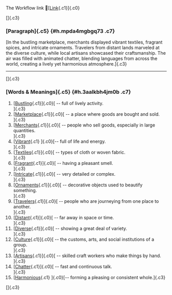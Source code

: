 The Workflow link
👏[[Link](https://www.google.com/url?q=http://www.google.com&sa=D&source=editors&ust=1760401086997435&usg=AOvVaw0CUzqPhwj4UWZCWe5Deb41){.c1}]{.c0}

[]{.c3}

### [Paragraph]{.c5} {#h.mpda4mgbgq73 .c7}

[In the bustling marketplace, merchants displayed vibrant textiles,
fragrant spices, and intricate ornaments. Travelers from distant lands
marveled at the diverse culture, while local artisans showcased their
craftsmanship. The air was filled with animated chatter, blending
languages from across the world, creating a lively yet harmonious
atmosphere.]{.c3}

------------------------------------------------------------------------

[]{.c3}

### [Words & Meanings]{.c5} {#h.3aalkbh4jm0b .c7}

1.  [[Bustling](https://www.google.com/url?q=http://www.google.com&sa=D&source=editors&ust=1760401086998627&usg=AOvVaw1oAMNvzsr1tyUPeeI2_iBg){.c1}]{.c0}[ --
    full of lively activity.\
    ]{.c3}
2.  [[Marketplace](https://www.google.com/url?q=http://www.google.com&sa=D&source=editors&ust=1760401086998863&usg=AOvVaw3JG0UwNjVeBP4E_MCgzvw9){.c1}]{.c0}[ --
    a place where goods are bought and sold.\
    ]{.c3}
3.  [[Merchants](https://www.google.com/url?q=http://www.google.com&sa=D&source=editors&ust=1760401086999059&usg=AOvVaw3_1EvbCDT4zMIlhCA-UV0Q){.c1}]{.c0}[ --
    people who sell goods, especially in large quantities.\
    ]{.c3}
4.  [[Vibrant](https://www.google.com/url?q=http://www.google.com&sa=D&source=editors&ust=1760401086999265&usg=AOvVaw1zF_qw6osPKJc44xiPSMdA){.c1}
    ]{.c0}[-- full of life and energy.\
    ]{.c3}
5.  [[Textiles](https://www.google.com/url?q=http://www.google.com&sa=D&source=editors&ust=1760401086999423&usg=AOvVaw0jqazoDQVDHcooYtqbo7Qs){.c1}]{.c0}[ --
    types of cloth or woven fabric.\
    ]{.c3}
6.  [[Fragrant](https://www.google.com/url?q=http://www.google.com&sa=D&source=editors&ust=1760401086999621&usg=AOvVaw2qvx8DP6DQ_2eQN1Wa1Uwo){.c1}]{.c0}[ --
    having a pleasant smell.\
    ]{.c3}
7.  [[Intricate](https://www.google.com/url?q=http://www.google.com&sa=D&source=editors&ust=1760401086999795&usg=AOvVaw3cWbcl0tUX8BEWrFajG_lz){.c1}]{.c0}[ --
    very detailed or complex.\
    ]{.c3}
8.  [[Ornaments](https://www.google.com/url?q=http://www.google.com&sa=D&source=editors&ust=1760401086999963&usg=AOvVaw1xn_LMWvXzV6nw1KBaMLP5){.c1}]{.c0}[ --
    decorative objects used to beautify something.\
    ]{.c3}
9.  [[Travelers](https://www.google.com/url?q=http://www.google.com&sa=D&source=editors&ust=1760401087000175&usg=AOvVaw35PJyI8hZCat5tPl4Aq-Kc){.c1}]{.c0}[ --
    people who are journeying from one place to another.\
    ]{.c3}
10. [[Distant](https://www.google.com/url?q=http://www.google.com&sa=D&source=editors&ust=1760401087000382&usg=AOvVaw1Y4r_pFxuk5tQpMZNkZqKh){.c1}]{.c0}[ --
    far away in space or time.\
    ]{.c3}
11. [[Diverse](https://www.google.com/url?q=http://www.google.com&sa=D&source=editors&ust=1760401087000543&usg=AOvVaw0YBOcYyPx1v54dXiR9AfIT){.c1}]{.c0}[ --
    showing a great deal of variety.\
    ]{.c3}
12. [[Culture](https://www.google.com/url?q=http://www.google.com&sa=D&source=editors&ust=1760401087000742&usg=AOvVaw3CiN5_kOhV22Si1jve13yD){.c1}]{.c0}[ --
    the customs, arts, and social institutions of a group.\
    ]{.c3}
13. [[Artisans](https://www.google.com/url?q=http://www.google.com&sa=D&source=editors&ust=1760401087000949&usg=AOvVaw2VIRFK10Nv-tgDM-Z_nUrr){.c1}]{.c0}[ --
    skilled craft workers who make things by hand.\
    ]{.c3}
14. [[Chatter](https://www.google.com/url?q=http://www.google.com&sa=D&source=editors&ust=1760401087001150&usg=AOvVaw093Fp2-kF9hq9rMixLmKEX){.c1}]{.c0}[ --
    fast and continuous talk.\
    ]{.c3}
15. [[Harmonious](https://www.google.com/url?q=http://www.google.com&sa=D&source=editors&ust=1760401087001339&usg=AOvVaw2Z-vvIwMdjKczlsAq-eDvw){.c1}
    ]{.c0}[-- forming a pleasing or consistent whole.]{.c3}

[]{.c3}
